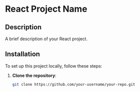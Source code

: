 # React Project Name

## Description

A brief description of your React project.

## Installation

To set up this project locally, follow these steps:

1. **Clone the repository**:
   ```bash
   git clone https://github.com/your-username/your-repo.git


